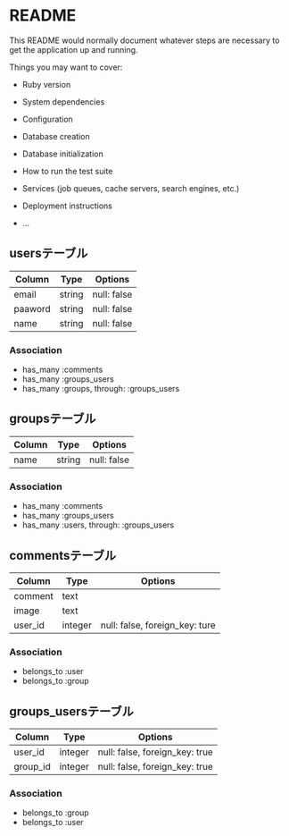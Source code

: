 # README

This README would normally document whatever steps are necessary to get the
application up and running.

Things you may want to cover:

* Ruby version

* System dependencies

* Configuration

* Database creation

* Database initialization

* How to run the test suite

* Services (job queues, cache servers, search engines, etc.)

* Deployment instructions

* ...

## usersテーブル

|Column|Type|Options|
|------|----|-------|
|email|string|null: false|
|paaword|string|null: false|
|name|string|null: false|

### Association
- has_many :comments
- has_many :groups_users
- has_many :groups, through: :groups_users

## groupsテーブル

|Column|Type|Options|
|------|----|-------|
|name|string|null: false|

### Association
- has_many :comments
- has_many :groups_users
- has_many :users, through: :groups_users

## commentsテーブル

|Column|Type|Options|
|------|----|-------|
|comment|text| |
|image|text| |
|user_id|integer|null: false, foreign_key: ture|

### Association
- belongs_to :user
- belongs_to :group

## groups_usersテーブル

|Column|Type|Options|
|------|----|-------|
|user_id|integer|null: false, foreign_key: true|
|group_id|integer|null: false, foreign_key: true|

### Association
- belongs_to :group
- belongs_to :user

